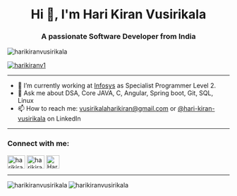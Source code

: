 <h1 align="center">Hi 👋, I'm Hari Kiran Vusirikala</h1>
<h3 align="center">A passionate Software Developer from India</h3>

<p align="left"> <img src="https://komarev.com/ghpvc/?username=harikiranvusirikala&label=Profile%20views&color=0e75b6&style=flat" alt="harikiranvusirikala" /> </p>
<p align="left"> <a href="https://twitter.com/harikiranv1" target="blank"><img src="https://img.shields.io/twitter/follow/harikiranv1?logo=twitter&style=for-the-badge" alt="harikiranv1" /></a> </p>

-------

- 🔭 I’m currently working at [Infosys](https://infosys.com) as Specialist Programmer Level 2.
- 💬 Ask me about DSA, Core JAVA, C, Angular, Spring boot, Git, SQL, Linux
- 📫 How to reach me: vusirikalaharikiran@gmail.com or [@hari-kiran-vusirikala](https://linkedin.com/in/hari-kiran-vusirikala) on LinkedIn

-------

<h3 align="left">Connect with me:</h3>
<p align="left">
  <a href="https://twitter.com/harikiranv1" target="blank"><img align="center" src="https://raw.githubusercontent.com/rahuldkjain/github-profile-readme-generator/master/src/images/icons/Social/twitter.svg" alt="harikiranv1" height="30" width="40" /></a>
  <a href="https://linkedin.com/in/hari-kiran-vusirikala" target="blank"><img align="center" src="https://raw.githubusercontent.com/rahuldkjain/github-profile-readme-generator/master/src/images/icons/Social/linked-in-alt.svg" alt="harikiranvusirikala" height="30" width="40" /></a>
  <a href="mailto:vusirikalaharikiran@gmail.com" target="blank"><img align="center" src="https://cdn-icons-png.flaticon.com/512/732/732200.png" alt="Hari Kiran Vusirikala's Mail" height="30" width="30"/></a>
</p>

-------

<p>
  <img align="left" src="https://github-readme-streak-stats.herokuapp.com/?user=harikiranvusirikala&" alt="harikiranvusirikala" />
</p>

<p>
  <img align="center" src="https://github-readme-stats.vercel.app/api/top-langs?username=harikiranvusirikala&show_icons=true&locale=en&layout=compact" alt="harikiranvusirikala" />
</p>

<!--
<p>
  <img align="center" src="https://github-readme-stats.vercel.app/api?username=harikiranvusirikala&show_icons=true&locale=en" alt="harikiranvusirikala" />
</p>
-->

<!-- Reference: https://github.com/Sarfaraz-Hussain/Sarfaraz-Hussain -->

<!--
**harikiranvusirikala/harikiranvusirikala** is a ✨ _special_ ✨ repository because its `README.md` (this file) appears on your GitHub profile.

Here are some ideas to get you started:

- 🔭 I’m currently working on ...
- 🌱 I’m currently learning ...
- 👯 I’m looking to collaborate on ...
- 🤔 I’m looking for help with ...
- 💬 Ask me about ...
- 📫 How to reach me: ...
- 😄 Pronouns: ...
- ⚡ Fun fact: ...
-->

